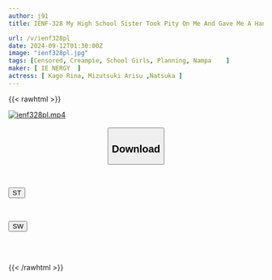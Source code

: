 ```yaml
---
author: j91
title: IENF-328 My High School Sister Took Pity On Me And Gave Me A Handjob, Promising Me That She'd Just Rub It Against Me. We Both Felt So Good That My Pussy Was Soaking Wet! Then I Slipped It In! "What?! Is It In?" But I Couldn't Stop And Came Inside Her! 17

url: /v/ienf328pl
date: 2024-09-12T01:30:00Z
image: "ienf328pl.jpg"
tags: [Censored, Creampie, School Girls, Planning, Nampa	]
maker: [ IE NERGY  ]
actress: [ Kago Rina, Mizutsuki Arisu ,Natsuka ]
---
```



{{< rawhtml >}}

<div class="video" data-videoid="RyVJbzWladCdvy2">
    <a href="javascript:;">
        <img src="/v/ienf328pl/ienf328pl.jpg" width="WIDTH" height="HEIGHT" alt="ienf328pl.mp4" loading="lazy">
    </a>
</div>

<script type="text/javascript" src="https://j91.asia/asset/on-demand-st.js"></script>

<br>
  <link rel="stylesheet" href="https://j91.asia/asset/bs5.css">
  
  <center>
  <button class="btn btn-primary" type="button" data-bs-toggle="collapse" data-bs-target=".multi-collapse" aria-expanded="false" aria-controls="multiCollapseExample1 multiCollapseExample2"><h2>Download</h2></button></center>
</p>
<div class="row">
  <div class="col">
    <div class="collapse multi-collapse" id="multiCollapseExample1">
      <div class="card card-body">
	      	      <br>
<div class="buttons">  
<p><a href="/v/ienf328pl/st.html" target="_blank"><button class="btn-hover color-3"><i class="fa fa-download"></i> ST</button></a></p></div>
    </div>
  </div>
</div>
  <div class="col">
    <div class="collapse multi-collapse" id="multiCollapseExample2">
      <div class="card card-body">
	      <br>
<div class="buttons">
<p><a href="/v/ienf328pl/sw.html" target="_blank"><button class="btn-hover color-2"><i class="fa fa-download"></i> SW</button></a></p></div>
<br><br>
      </div>
    </div>
  </div>
</div>

{{< /rawhtml >}}